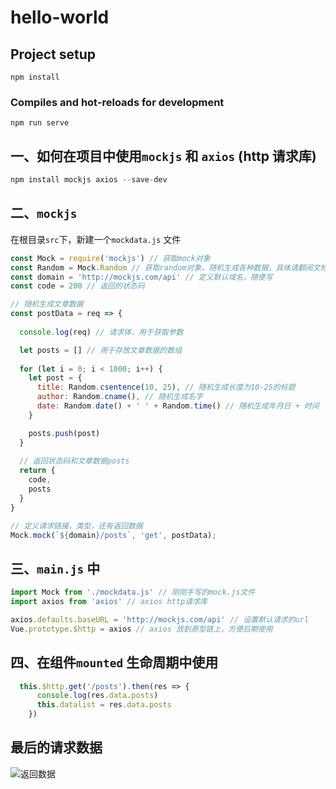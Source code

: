 # hello-world

## Project setup
```
npm install
```

### Compiles and hot-reloads for development
```
npm run serve
```

## 一、如何在项目中使用`mockjs` 和 `axios` (http 请求库)

```js
npm install mockjs axios --save-dev
```

## 二、`mockjs`

在根目录`src`下，新建一个`mockdata.js` 文件
```js
const Mock = require('mockjs') // 获取mock对象
const Random = Mock.Random // 获取random对象，随机生成各种数据，具体请翻阅文档
const domain = 'http://mockjs.com/api' // 定义默认域名，随便写
const code = 200 // 返回的状态码

// 随机生成文章数据
const postData = req => {
  
  console.log(req) // 请求体，用于获取参数

  let posts = [] // 用于存放文章数据的数组
  
  for (let i = 0; i < 1000; i++) {
    let post = {
      title: Random.csentence(10, 25), // 随机生成长度为10-25的标题
      author: Random.cname(), // 随机生成名字
      date: Random.date() + ' ' + Random.time() // 随机生成年月日 + 时间
    }

    posts.push(post)
  }
  
  // 返回状态码和文章数据posts
  return {
    code,
    posts
  }
}

// 定义请求链接，类型，还有返回数据
Mock.mock(`${domain}/posts`, 'get', postData);
```

## 三、`main.js` 中

```js
import Mock from './mockdata.js' // 刚刚手写的mock.js文件
import axios from 'axios' // axios http请求库

axios.defaults.baseURL = 'http://mockjs.com/api' // 设置默认请求的url
Vue.prototype.$http = axios // axios 放到原型链上，方便后期使用
```

## 四、在组件`mounted` 生命周期中使用
```js
  this.$http.get('/posts').then(res => {
      console.log(res.data.posts)
      this.datalist = res.data.posts
    })
```

## 最后的请求数据
![返回数据]()